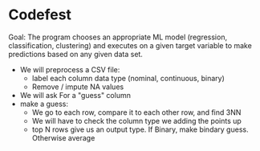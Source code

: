 # Codefest

Goal: The program chooses an appropriate ML model (regression, classification, clustering) and executes on a given target variable to make predictions based on any given data set.
- We will preprocess a CSV file:
  - label each column data type (nominal, continuous, binary)
  - Remove / impute NA values 
- We will ask For a "guess" column
- make a guess:  
  - We go to each row, compare it to each other row, and find 3NN
  - We will have to check the column type we adding the points up
  - top N rows give us an output type. If Binary, make bindary guess. Otherwise average
